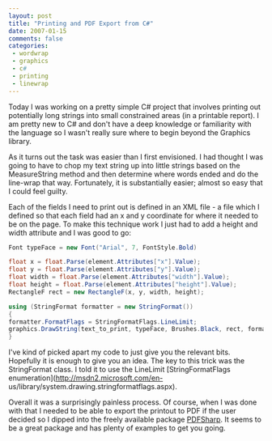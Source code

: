 ```yaml
---
layout: post
title: "Printing and PDF Export from C#"
date: 2007-01-15
comments: false
categories:
 - wordwrap
 - graphics
 - c#
 - printing
 - linewrap
---
```

Today I was working on a pretty simple C# project that involves printing out
potentially long strings into small constrained areas (in a printable report).
I am pretty new to C# and don't have a deep knowledge or familiarity with the
language so I wasn't really sure where to begin beyond the Graphics library.

As it turns out the task was easier than I first envisioned. I had thought I
was going to have to chop my text string up into little strings based on the
MeasureString method and then determine where words ended and do the line-wrap
that way. Fortunately, it is substantially easier; almost so easy that I could
feel guilty.

Each of the fields I need to print out is defined in an XML file - a file
which I defined so that each field had an x and y coordinate for where it
needed to be on the page. To make this technique work I just had to add a
height and width attribute and I was good to go:


```c#
Font typeFace = new Font("Arial", 7, FontStyle.Bold)

float x = float.Parse(element.Attributes["x"].Value);
float y = float.Parse(element.Attributes["y"].Value);
float width = float.Parse(element.Attributes["width"].Value);
float height = float.Parse(element.Attributes["height"].Value);
RectangleF rect = new RectangleF(x, y, width, height);

using (StringFormat formatter = new StringFormat())
{
formatter.FormatFlags = StringFormatFlags.LineLimit;
graphics.DrawString(text_to_print, typeFace, Brushes.Black, rect, formatter);
}

```


I've kind of picked apart my code to just give you the relevant bits.
Hopefully it is enough to give you an idea. The key to this trick was the
StringFormat class. I told it to use the LineLimit [StringFormatFlags
enumeration](http://msdn2.microsoft.com/en-
us/library/system.drawing.stringformatflags.aspx).

Overall it was a surprisingly painless process. Of course, when I was done
with that I needed to be able to export the printout to PDF if the user
decided so I dipped into the freely available package
[PDFSharp](http://www.pdfsharp.com). It seems to be a great package and has
plenty of examples to get you going.

